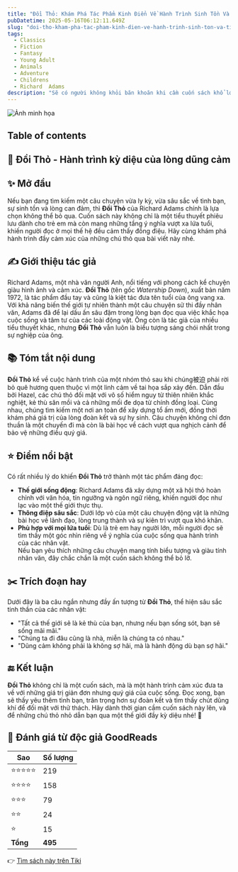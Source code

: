 ```yaml
---
title: "Đồi Thỏ: Khám Phá Tác Phẩm Kinh Điển Về Hành Trình Sinh Tồn Và Tình Bạn"
pubDatetime: 2025-05-16T06:12:11.649Z
slug: "doi-tho-kham-pha-tac-pham-kinh-dien-ve-hanh-trinh-sinh-ton-va-tinh-ban"
tags:
  - Classics
  - Fiction
  - Fantasy
  - Young Adult
  - Animals
  - Adventure
  - Childrens
  - Richard  Adams
description: "Sẽ có người không khỏi băn khoăn khi cầm cuốn sách khổ lớn dày hơn 500 trang này trên tay. Có vẻ..."
---
```


![Ảnh minh họa](https://images-na.ssl-images-amazon.com/images/S/compressed.photo.goodreads.com/books/1631610670i/13507351.jpg) 

 ## Table of contents 

 ## 🐇 Đồi Thỏ - Hành trình kỳ diệu của lòng dũng cảm

## ✨ Mở đầu  
Nếu bạn đang tìm kiếm một câu chuyện vừa ly kỳ, vừa sâu sắc về tình bạn, sự sinh tồn và lòng can đảm, thì **Đồi Thỏ** của Richard Adams chính là lựa chọn không thể bỏ qua. Cuốn sách này không chỉ là một tiểu thuyết phiêu lưu dành cho trẻ em mà còn mang những tầng ý nghĩa vượt xa lứa tuổi, khiến người đọc ở mọi thế hệ đều cảm thấy đồng điệu. Hãy cùng khám phá hành trình đầy cảm xúc của những chú thỏ qua bài viết này nhé.

## ✍️ Giới thiệu tác giả  
Richard Adams, một nhà văn người Anh, nổi tiếng với phong cách kể chuyện giàu hình ảnh và cảm xúc. **Đồi Thỏ** (tên gốc *Watership Down*), xuất bản năm 1972, là tác phẩm đầu tay và cũng là kiệt tác đưa tên tuổi của ông vang xa. Với khả năng biến thế giới tự nhiên thành một câu chuyện sử thi đầy nhân văn, Adams đã để lại dấu ấn sâu đậm trong lòng bạn đọc qua việc khắc họa cuộc sống và tâm tư của các loài động vật. Ông còn là tác giả của nhiều tiểu thuyết khác, nhưng **Đồi Thỏ** vẫn luôn là biểu tượng sáng chói nhất trong sự nghiệp của ông.

## 📚 Tóm tắt nội dung  
**Đồi Thỏ** kể về cuộc hành trình của một nhóm thỏ sau khi chúng被迫 phải rời bỏ quê hương quen thuộc vì một linh cảm về tai họa sắp xảy đến. Dẫn đầu bởi Hazel, các chú thỏ đối mặt với vô số hiểm nguy từ thiên nhiên khắc nghiệt, kẻ thù săn mồi và cả những mối đe dọa từ chính đồng loại. Cùng nhau, chúng tìm kiếm một nơi an toàn để xây dựng tổ ấm mới, đồng thời khám phá giá trị của lòng đoàn kết và sự hy sinh. Câu chuyện không chỉ đơn thuần là một chuyến đi mà còn là bài học về cách vượt qua nghịch cảnh để bảo vệ những điều quý giá.

## ⭐ Điểm nổi bật  
Có rất nhiều lý do khiến **Đồi Thỏ** trở thành một tác phẩm đáng đọc:  
- **Thế giới sống động**: Richard Adams đã xây dựng một xã hội thỏ hoàn chỉnh với văn hóa, tín ngưỡng và ngôn ngữ riêng, khiến người đọc như lạc vào một thế giới thực thụ.  
- **Thông điệp sâu sắc**: Dưới lớp vỏ của một câu chuyện động vật là những bài học về lãnh đạo, lòng trung thành và sự kiên trì vượt qua khó khăn.  
- **Phù hợp với mọi lứa tuổi**: Dù là trẻ em hay người lớn, mỗi người đọc sẽ tìm thấy một góc nhìn riêng về ý nghĩa của cuộc sống qua hành trình của các nhân vật.  
Nếu bạn yêu thích những câu chuyện mang tính biểu tượng và giàu tính nhân văn, đây chắc chắn là một cuốn sách không thể bỏ lỡ.

## ✂️ Trích đoạn hay  
Dưới đây là ba câu ngắn nhưng đầy ấn tượng từ **Đồi Thỏ**, thể hiện sâu sắc tinh thần của các nhân vật:  
- "Tất cả thế giới sẽ là kẻ thù của bạn, nhưng nếu bạn sống sót, bạn sẽ sống mãi mãi."  
- "Chúng ta đi đâu cũng là nhà, miễn là chúng ta có nhau."  
- "Dũng cảm không phải là không sợ hãi, mà là hành động dù bạn sợ hãi."

## 🔚 Kết luận  
**Đồi Thỏ** không chỉ là một cuốn sách, mà là một hành trình cảm xúc đưa ta về với những giá trị giản đơn nhưng quý giá của cuộc sống. Đọc xong, bạn sẽ thấy yêu thêm tình bạn, trân trọng hơn sự đoàn kết và tìm thấy chút dũng khí để đối mặt với thử thách. Hãy dành thời gian cầm cuốn sách này lên, và để những chú thỏ nhỏ dẫn bạn qua một thế giới đầy kỳ diệu nhé! 🐰


## 💖 Đánh giá từ độc giả GoodReads

| Sao    | Số lượng |
|--------|----------|
| ⭐⭐⭐⭐⭐ | 219 |
| ⭐⭐⭐⭐ | 158 |
| ⭐⭐⭐ | 79 |
| ⭐⭐ | 24 |
| ⭐ | 15 |
| **Tổng** | **495** |


👉 [Tìm sách này trên Tiki](https://tiki.vn/search?q=%C4%90%E1%BB%93i%20Th%E1%BB%8F)
